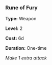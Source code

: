 ### Rune of Fury

**Type:** Weapon

**Level:** 2

**Cost:** 6d

**Duration:** One-time

_Make 1 extra attack_

